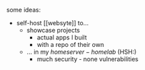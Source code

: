 
some ideas:

- self-host [[websyte]] to...
	- showcase projects
		- actual apps I built
		- with a repo of their own
	- ... in my $home server - homelab$ (HSH:)
		- much security - none vulnerabilities

<!--
- [ ] fix *TeaInvaders* 'screenshot issue' by deploying $websyte$ and selfhosting the screenshots there yay — linking GitHub file to screenshot file via web URL!
-->


